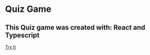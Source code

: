 # Quiz Game

## This Quiz game was created with: React and Typescript

<a href="https://gabypega1997.github.io/quizapp/"> Try It</a>
